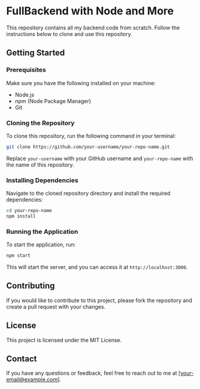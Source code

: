 # FullBackend with Node and More

This repository contains all my backend code from scratch. Follow the instructions below to clone and use this repository.

## Getting Started

### Prerequisites

Make sure you have the following installed on your machine:
- Node.js
- npm (Node Package Manager)
- Git

### Cloning the Repository

To clone this repository, run the following command in your terminal:

```bash
git clone https://github.com/your-username/your-repo-name.git
```

Replace `your-username` with your GitHub username and `your-repo-name` with the name of this repository.

### Installing Dependencies

Navigate to the cloned repository directory and install the required dependencies:

```bash
cd your-repo-name
npm install
```

### Running the Application

To start the application, run:

```bash
npm start
```

This will start the server, and you can access it at `http://localhost:3000`.

## Contributing

If you would like to contribute to this project, please fork the repository and create a pull request with your changes.

## License

This project is licensed under the MIT License.

## Contact

If you have any questions or feedback, feel free to reach out to me at [your-email@example.com].
